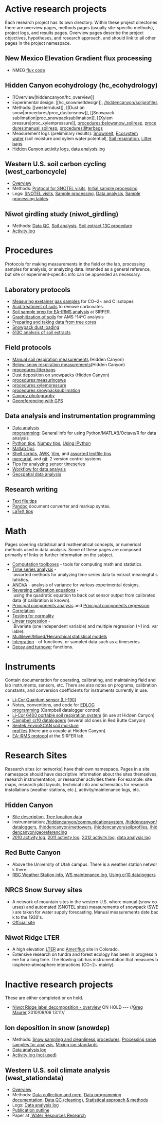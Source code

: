 # Active research projects

Each research project has its own directory. Within these
project directories there are overview pages, methods pages (usually
site-specific methods), project logs, and results pages. Overview pages
describe the project objectives, hypotheses, and research approach, and
should link to all other pages in the project namespace.

New Mexico Elevation Gradient flux processing
---------------------------------------------

* NMEG [flux code](nmeg:fluxcode)

Hidden Canyon ecohydrology (hc_ecohydrology)
---------------------------------------------

* [[Overview|hiddencanyon/hc_overview]]
* Experimental design: [[hc_snowmeltdesign]], [/hiddencanyon/soilprofiles](/hiddencanyon/soilprofiles)
* Methods: [[westerndust]], [[Dust on snow|procedures/proc_dustonsnow]], [[Snowpack sublimation|proc_snowpacksublimation]], [[Xylem pressure|proc_xylempressure]], [procedures:belowsnow_soilresp](/procedures/belowsnow_soilresp), [procedures:manual_soilresp](/procedures/manual_soilresp), [procedures:litterbags](/procedures/litterbags)
* Measurement logs (preliminary results): [Snowmelt](hc_snowmeltlog_1), [Ecosystem water](hc_ecosystemwaterlog_1) (soil moisture and xylem water potential), [Soil respiration](hc_soilresplog_1), [Litter bags](hc_litterbaglog_1)
* [Hidden Canyon activity logs](/hiddencanyon/sitedescription#Site_logs), [data
analysis log](/hiddencanyon/analysislog_1)

Western U.S. soil carbon cycling (west_carboncycle)
----------------------------------------------------

* [Overview](/west_carboncycle/overview)
* Methods: [Protocol for SNOTEL visits](/west_carboncycle/snotelfieldprotocol), [Initial sample processing](/west_carboncycle/snotelsampleprocessing)
* Logs: [SNOTEL visits](/west_carboncycle/snotellog_1), [Sample processing](/west_carboncycle/sampleprocessinglog_1), [Data analysis](/west_carboncycle/analysislog_1), [Sample processing tables](/west_carboncycle/sampletables).

Niwot girdling study (niwot_girdling)
--------------------------------------

* Methods: [Data QC](/niwot_girdling/data_qc), [Soil analysis](/niwot_girdling/soilanalysis), [Soil extract 13C procedure](/procedures/soilextract_13c)
* [Activity log](/niwot_girdling/activitylog_1)

# Procedures

Protocols for making measurements in the field or the lab, processing
samples for analysis, or analyzing data. Intended as a general
reference, but site or experiment-specific info can be appended as
necessary.

Laboratory protocols
--------------------

* [Measuring exetainer gas samples](/procedures/exetainer_co2) for CO~2~ and C isotopes
* [Acid treatment of soils](/procedures/soilacidtreatment) to remove carbonates.
* [Soil sample prep for EA-IRMS analysis](/procedures/ea-irms_soilprep) at SIRFER.
* [Graphitization of soils](/procedures/14c_graphitization) for AMS ^14^C analysis
* [Preparing and taking data from tree cores](/procedures/treecores)
* [Snowpack dust loading](/procedures/snowpackdustloading)
* [δ13C analysis of soil extracts](/procedures/soilextract_13c)

Field protocols
---------------

* [Manual soil respiration measurements](/procedures/manual_soilresp) (Hidden Canyon)
* [Below-snow respiration measurements](/procedures/belowsnow_soilresp)(Hidden Canyon)
* [procedures:litterbags](/procedures/litterbags)
* [Dust deposition on snowpacks](/procedures/dustonsnow) (Hidden Canyon)
* [procedures:measuringswe](/procedures/measuringswe)
* [procedures:xylempressure](/procedures/xylempressure)
* [procedures:snowpacksublimation](/procedures/snowpacksublimation)
* [Canopy photography](/procedures/canopyphotos)
* [Georeferencing with GPS](/procedures/gps)

Data analysis and instrumentation programming
---------------------------------------------

* [Data analysis programming](/procedures/programming): General info for using Python/MATLAB/Octave/R for data analysis
* [Python tips](/procedures/pythontips), [Numpy tips](/procedures/numpytips), [Using IPython](/procedures/ipython)
* [Matlab tips](/procedures/matlabtips)
* [Shell scripts](/procedures/shellscripts), [AWK](/procedures/awk), [Vim](/procedures/vimtips), and [assorted textfile tips](/procedures/textfiles)
* [mercurial](/procedures/mercurial), and [git](/procedures/git): 2 version control systems.
* [Tips for analyzing sensor timeseries](/procedures/sensordata_tips)
* [Workflow for data analysis](/procedures/data_analysis_workflow)
* [Geospatial data analysis](/procedures/geospatial)

Research writing
----------------

* [Text file tips](/procedures/textfiles)
* [Pandoc](/procedures/pandoc) document converter and markup syntax.
* [LaTeX tips](/procedures/latextips)

# Math

Pages covering statistical and mathematical concepts, or numerical
methods used in data analysis. Some of these pages are composed
primarily of links to further information on the subject.

* [Computation toolboxes](/math/toolboxes) - tools for computing math and statistics.
* [Time series analysis](/math/timeseries) - assorted methods for analyzing time series data to extract meaningful statistics.
* [ANOVA](/math/anova) - analysis of variance for various experimental designs.
* [Reversing calibration equations](/math/quadratic_eq_calib) - using the quadratic equation to back out sensor output from calibrated data (if calibration is known).
* [Principal components analysis](/math/pca) and [Principal components regression](/math/pcr)
* [Correlation](/math/correlation)
* [Testing for normality](/math/normalitytests)
* [Linear regression](/math/linear_regression) - Bivariate (one independent variable) and multiple regression (>1 ind. variable).
* [ Multilevel/Mixed/Heirarchical statistical models](/math/multilevel_models)
* [Integration](/math/integration) - of functions, or sampled data such as a timeseries
* [Decay and turnover](/math/decay_turnover) functions.

# Instruments

Contain documentation for operating, calibrating, and maintaining field
and lab instruments, sensors, etc. There are also notes on programs,
calibration constants, and conversion coefficients for instruments
currently in use.

* [Li-Cor Quantum sensor (LI-190)](/instruments/li-190)
* Notes, conventions, and code for [EDLOG programming](/instruments/edlog) (Campbell datalogger control)
* [Li-Cor 6400 portable soil respiration system](/instruments/li-6400) (in use at Hidden Canyon)
* [Campbell cr10 dataloggers](/instruments/cr10dataloggers) (several old ones in Red Butte Canyon)
* [Sentek EnviroSCAN soil moisture profiles](/instruments/sentek_enviroscan) (there are a couple at Hidden Canyon).
* [EA-IRMS protocol](/instruments/ea-irms_sirfer) at the SIRFER lab.

# Research Sites

Research sites (or networks) have their own namespace. Pages in a site
namespace should have descriptive information about the sites
themselves, research instrumentation, or researcher activities there.
For example: site maps, research plot layouts, technical info and
schematics for research installations (weather stations, etc.),
activity/maintenance logs, etc.

Hidden Canyon
-------------

* [Site description](/hiddencanyon/sitedescription), [Tree location data](/hiddencanyon/trees)
* Instrumentation: [/hiddencanyon/communicationsystem](/hiddencanyon/communicationsystem), [/hiddencanyon/dataloggers](/hiddencanyon/dataloggers), [/hiddencanyon/mettowers](/hiddencanyon/mettowers), [/hiddencanyon/soilprofiles](/hiddencanyon/soilprofiles), [/hiddencanyon/georeferencing](/hiddencanyon/georeferencing)
* [2010 activity log](/hiddencanyon/hc2010_log), [2011 activity log](/hiddencanyon/hc2011_log), [2012 activity log](/hiddencanyon/hc2012_log), [data analysis log](/hiddencanyon/analysislog_1)

Red Butte Canyon
----------------

* Above the University of Utah campus. There is a weather station network there.
* [RBC Weather Station info](/redbutte/weatherstations), [WS maintenance log](/redbutte/rbweather_log), [Using cr10 dataloggers](/instruments/cr10dataloggers)

NRCS Snow Survey sites
----------------------

* A network of mountain sites in the western U.S. where manual (snow courses) and automated (SNOTEL sites) measurements of snowpack (SWE) are taken for water supply forecasting. Manual measurements date back to the 1930's.
* [Official site](http://www.wcc.nrcs.usda.gov/)

Niwot Ridge LTER
----------------

* A high elevation [LTER](http://www.lternet.edu/) and [Ameriflux](http://public.ornl.gov/ameriflux/) site in Colorado.
* Extensive research on tundra and forest ecology has been in progress here for a long time. The Bowling lab has instrumentation that measures biosphere-atmosphere interactions (CO~2~ mainly).

# Inactive research projects

These are either completed or on hold.

* [ Niwot Ridge label decomposition - overview](niwot_labeldecomp_overview) ON HOLD --- //[Greg Maurer](primaryproductivity@gmail.com) 2010/08/09 13:11//

Ion deposition in snow (snowdep)
--------------------------------

* Methods: [Snow sampling and cleanliness procedures](wasatchsnowdep:sampling), [Processing snow samples for analysis](wasatchsnowdep:labprocessing), [Mixing ion standards](wasatchsnowdep:standards)
* [Data analysis log](wasatchsnowdep:analysislog_1)
* [Activity log (not used)](wasatchsnowdep:activitylog_1)

Western U.S. soil climate analysis (west_stationdata)
------------------------------------------------------

* [Overview](west_stationdata:overview)
* Methods: [Data collection and prep](west_stationdata:data), [Data programming
documentation](west_stationdata:programdocs), [Data QC (cleaning)](west_stationdata:data_qc), [Statistical approach & methods](west_stationdata:statistics)
* Logs: [Data analysis log](west_stationdata:analysislog_1)
* [Publication outline](west_stationdata:publicationoutline)
* Paper at [ Water Resources Research](http://dx.doi.org/10.1002/2013WR014452)
